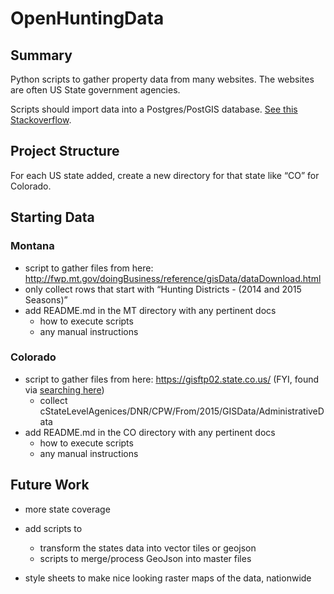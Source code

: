 # OpenHuntingData

## Summary

Python scripts to gather property data from many websites. The websites are often US State government agencies.

Scripts should import data into a Postgres/PostGIS database. [See this Stackoverflow](http://gis.stackexchange.com/questions/110854/importing-shp-to-postgresql).

## **Project Structure**

For each US state added, create a new directory for that state like “CO” for Colorado.

## **Starting Data**

### Montana

* script to gather files from here: http://fwp.mt.gov/doingBusiness/reference/gisData/dataDownload.html
* only collect rows that start with “Hunting Districts - (2014 and 2015 Seasons)”
* add README.md in the MT directory with any pertinent docs
    * how to execute scripts
    * any manual instructions

### Colorado

* script to gather files from here: https://gisftp02.state.co.us/ (FYI, found via [searching here](http://www.arcgis.com/home/search.html?q=colorado%20parks%20and%20wildlife&t=groups&focus=groups))
    * collect cStateLevelAgenices/DNR/CPW/From/2015/GISData/AdministrativeData
* add README.md in the CO directory with any pertinent docs
    * how to execute scripts
    * any manual instructions

## Future Work

* more state coverage

* add scripts to
    * transform the states data into vector tiles or geojson
    * scripts to merge/process GeoJson into master files

* style sheets to make nice looking raster maps of the data, nationwide




